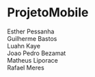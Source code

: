 # ProjetoMobile
Esther Pessanha<br>
Guilherme Bastos<br>
Luahn Kaye<br>
Joao Pedro Bezamat<br>
Matheus Liporace<br>
Rafael Meres<br>
